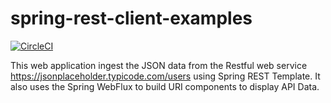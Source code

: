# spring-rest-client-examples

[![CircleCI](https://circleci.com/gh/yerasoni20/spring-rest-client-examples/tree/master.svg?style=svg)](https://circleci.com/gh/yerasoni20/spring-rest-client-examples/tree/master)

This web application ingest the JSON data from the Restful web service  https://jsonplaceholder.typicode.com/users using Spring REST Template. It also uses the Spring WebFlux to build URI components to display API Data.
